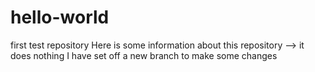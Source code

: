# hello-world
first test repository
Here is some information about this repository
--> it does nothing
I have set off a new branch to make some changes
